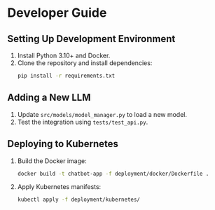 # Developer Guide

## Setting Up Development Environment
1. Install Python 3.10+ and Docker.
2. Clone the repository and install dependencies:
   ```bash
   pip install -r requirements.txt
   ```

## Adding a New LLM
1. Update `src/models/model_manager.py` to load a new model.
2. Test the integration using `tests/test_api.py`.

## Deploying to Kubernetes
1. Build the Docker image:
   ```bash
   docker build -t chatbot-app -f deployment/docker/Dockerfile .
   ```
2. Apply Kubernetes manifests:
   ```bash
   kubectl apply -f deployment/kubernetes/
   ```
